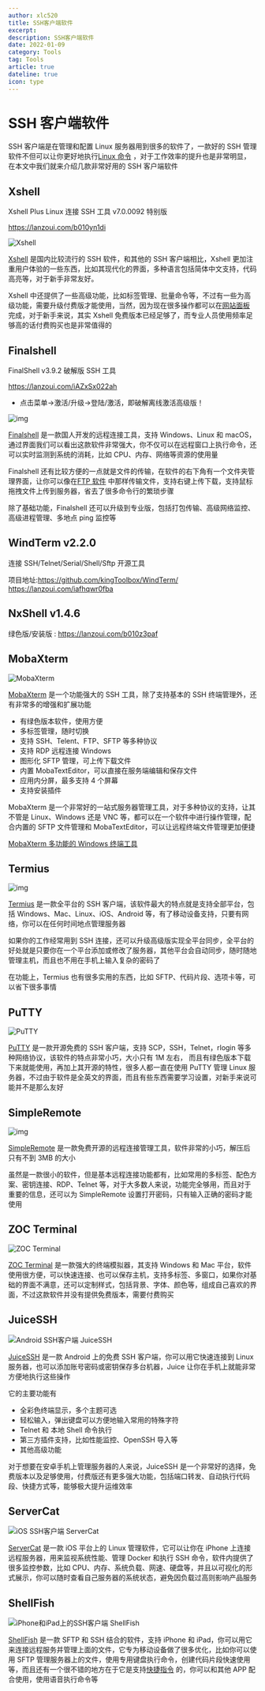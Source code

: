 ```yaml
---
author: xlc520
title: SSH客户端软件
excerpt: 
description: SSH客户端软件
date: 2022-01-09
category: Tools
tag: Tools
article: true
dateline: true
icon: type
---
```


# SSH 客户端软件

SSH 客户端是在管理和配置 Linux 服务器用到很多的软件了，一款好的 SSH
管理软件不但可以让你更好地执行[Linux 命令](https://www.v1tx.com/post/linux-commands/)
，对于工作效率的提升也是非常明显，在本文中我们就来介绍几款非常好用的 SSH 客户端软件

## Xshell

Xshell Plus Linux 连接 SSH 工具 v7.0.0092 特别版

<https://lanzoui.com/b010yn1di>

![Xshell](https://bitbucket.org/xlc520/blogasset/raw/main/images2/2019103708637-800x493.jpg)

[Xshell](https://www.netsarang.com/zh/xshell/)
是国内比较流行的 SSH 软件，和其他的 SSH 客户端相比，Xshell 更加注重用户体验的一些东西，比如其现代化的界面，多种语言包括简体中文支持，代码高亮等，对于新手非常友好。

Xshell
中还提供了一些高级功能，比如标签管理、批量命令等，不过有一些为高级功能，需要升级付费版才能使用，当然，因为现在很多操作都可以在[网站面板](https://www.v1tx.com/post/best-hosting-control-panels/)
完成，对于新手来说，其实 Xshell 免费版本已经足够了，而专业人员使用频率足够高的话付费购买也是非常值得的

## Finalshell

FinalShell v3.9.2 破解版 SSH 工具

<https://lanzoui.com/iAZxSx022ah>

- 点击菜单->激活/升级->登陆/激活，即破解离线激活高级版！

![img](https://bitbucket.org/xlc520/blogasset/raw/main/images2/20190911171724.jpg)

[Finalshell](http://www.hostbuf.com/) 是一款国人开发的远程连接工具，支持 Windows、Linux 和
macOS，通过界面我们可以看出这款软件非常强大，你不仅可以在远程窗口上执行命令，还可以实时监测到系统的消耗，比如
CPU、内存、网络等资源的使用量

Finalshell
还有比较方便的一点就是文件的传输，在软件的右下角有一个文件夹管理界面，让你可以像在[FTP 软件](https://www.v1tx.com/post/best-ftp-client/)
中那样传输文件，支持右键上传下载，支持鼠标拖拽文件上传到服务器，省去了很多命令行的繁琐步骤

除了基础功能，Finalshell 还可以升级到专业版，包括打包传输、高级网络监控、高级进程管理、多地点 ping 监控等

## WindTerm v2.2.0

连接 SSH/Telnet/Serial/Shell/Sftp 开源工具

项目地址:<https://github.com/kingToolbox/WindTerm/>
<https://lanzoui.com/iafhqwr0fba>

## NxShell v1.4.6

绿色版/安装版 : <https://lanzoui.com/b010z3paf>

## MobaXterm

![MobaXterm](https://bitbucket.org/xlc520/blogasset/raw/main/images2/2019101843976-800x496.jpg)

[MobaXterm](https://mobaxterm.mobatek.net/) 是一个功能强大的 SSH 工具，除了支持基本的 SSH 终端管理外，还有非常多的增强和扩展功能

- 有绿色版本软件，使用方便
- 多标签管理，随时切换
- 支持 SSH、Telent、FTP、SFTP 等多种协议
- 支持 RDP 远程连接 Windows
- 图形化 SFTP 管理，可上传下载文件
- 内置 MobaTextEditor，可以直接在服务端编辑和保存文件
- 应用内分屏，最多支持 4 个屏幕
- 支持安装插件

MobaXterm
是一个非常好的一站式服务器管理工具，对于多种协议的支持，让其不管是 Linux、Windows 还是 VNC 等，都可以在一个软件中进行操作管理，配合内置的
SFTP 文件管理和 MobaTextEditor，可以让远程终端文件管理更加便捷

[MobaXterm 多功能的 Windows 终端工具](https://www.v1tx.com/post/mobaxterm/)

## Termius

![img](https://bitbucket.org/xlc520/blogasset/raw/main/images2/20200101100956-1024x670.jpg)

[Termius](https://termius.com/)
是一款全平台的 SSH 客户端，该软件最大的特点就是支持全部平台，包括 Windows、Mac、Linux、iOS、Android
等，有了移动设备支持，只要有网络，你可以在任何时间地点管理服务器

如果你的工作经常用到 SSH 连接，还可以升级高级版实现全平台同步，全平台的好处就是只要你在一个平台添加或修改了服务器，其他平台会自动同步，随时随地管理主机，而且也不用在手机上输入复杂的密码了

在功能上，Termius 也有很多实用的东西，比如 SFTP、代码片段、选项卡等，可以省下很多事情

## PuTTY

![PuTTY](https://bitbucket.org/xlc520/blogasset/raw/main/images2/2019163024711-800x505.jpg)

[PuTTY](https://www.putty.org/) 是一款开源免费的 SSH 客户端，支持 SCP，SSH，Telnet，rlogin 等多种网络协议，该软件的特点非常小巧，大小只有
1M 左右，
而且有绿色版本下载下来就能使用，再加上其开源的特性，很多人都一直在使用 PuTTY 管理 Linux
服务器，不过由于软件是全英文的界面，而且有些东西需要学习设置，对新手来说可能并不是那么友好

## SimpleRemote

![img](https://bitbucket.org/xlc520/blogasset/raw/main/images2/20190911170438-1024x568.jpg)

[SimpleRemote](http://www.91fk.net/) 是一款免费开源的远程连接管理工具，软件非常的小巧，解压后只有不到 3MB 的大小

虽然是一款很小的软件，但是基本远程连接功能都有，比如常用的多标签、配色方案、密钥连接、RDP、Telnet
等，对于大多数人来说，功能完全够用，而且对于重要的信息，还可以为 SimpleRemote 设置打开密码，只有输入正确的密码才能使用

## ZOC Terminal

![ZOC Terminal](https://bitbucket.org/xlc520/blogasset/raw/main/images2/2019171854023-800x570.jpg)

[ZOC Terminal](https://www.emtec.com/zoc/)
是一款强大的终端模拟器，其支持 Windows 和 Mac
平台，软件使用很方便，可以快速连接、也可以保存主机，支持多标签、多窗口，如果你对基础的界面不满意，还可以定制样式，包括背景、字体、颜色等，组成自己喜欢的界面，不过这款软件并没有提供免费版本，需要付费购买

## JuiceSSH

![Android SSH客户端 JuiceSSH](https://bitbucket.org/xlc520/blogasset/raw/main/images2/20201202073329-1024x499.jpg)

[JuiceSSH](https://juicessh.com/) 是一款 Android 上的免费 SSH 客户端，你可以用它快速连接到 Linux
服务器，也可以添加账号密码或密钥保存多台机器，Juice
让你在手机上就能非常方便地执行这些操作

它的主要功能有

- 全彩色终端显示，多个主题可选
- 轻松输入，弹出键盘可以方便地输入常用的特殊字符
- Telnet 和 本地 Shell 命令执行
- 第三方插件支持，比如性能监控、OpenSSH 导入等
- 其他高级功能

对于想要在安卓手机上管理服务器的人来说，JuiceSSH 是一个非常好的选择，免费版本以及足够使用，付费版还有更多强大功能，包括端口转发、自动执行代码段、快捷方式等，能够极大提升运维效率

## ServerCat

![iOS SSH客户端 ServerCat](https://bitbucket.org/xlc520/blogasset/raw/main/images2/20201202073517-1024x515.jpg)

[ServerCat](https://apps.apple.com/cn/app/servercat-linux-监控-ssh-终端/id1501532023)
是一款 iOS 平台上的 Linux 管理软件，它可以让你在 iPhone 上连接远程服务器，用来监视系统性能、管理 Docker 和执行 SSH
命令，软件内提供了很多监控参数，比如 CPU、内存、系统负载、网速、硬盘等，并且以可视化的形式展示，你可以随时查看自己服务器的系统状态，避免因负载过高则影响产品服务

## ShellFish

![iPhone和iPad上的SSH客户端 ShellFish](https://bitbucket.org/xlc520/blogasset/raw/main/images2/20210719141114-1024x517.jpg)

[ShellFish](https://apps.apple.com/cn/app/secure-shellfish/id1336634154)
是一款 SFTP 和 SSH 结合的软件，支持 iPhone 和 iPad，你可以用它来连接远程服务并管理上面的文件，它专为移动设备做了很多优化，比如你可以使用
SFTP
管理服务器上的文件，使用专用键盘执行命令，创建代码片段快速使用等，而且还有一个很不错的地方在于它是支持[快捷指令](https://www.v1tx.com/post/shortcuts/)
的，你可以和其他 APP 配合使用，使用语音执行命令等
